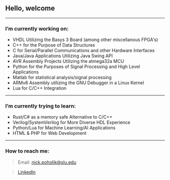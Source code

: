 ## Hello, welcome
----------------------------------------------------------------------------------------------------------

### I’m currently working on: 
  - VHDL Utilizing the Basys 3 Board (among other miscellanous FPGA's)
  - C++ for the Purpose of Data Structures
  - C for Serial/Parallel Communications and other Hardware Interfaces
  - Java/Java Applications Utilizing Java Swing API
  - AVR Assembly Projects Utilizing the atmega32a MCU
  - Python for the Purposes of Signal Processing and High Level Applications
  - Matlab for statistical analysis/signal processing
  - ARMv8 Assembly utilizing the GNU Debugger in a Linux Kernel 
  - Lua for C/C++ Integration
----------------------------------------------------------------------------------------------------------

### I’m currently trying to learn:
  - Rust/C# as a memory safe Alternative to C/C++
  - Verilog/SystemVerilog for More Diverse HDL Experience
  - Python/Lua for Machine Learning/AI Applications
  - HTML & PHP for Web Development
----------------------------------------------------------------------------------------------------------

### How to reach me: 
> Email: nick.poholik@slu.edu

> [LinkedIn](https://www.linkedin.com/in/nikolaspoholik/)



